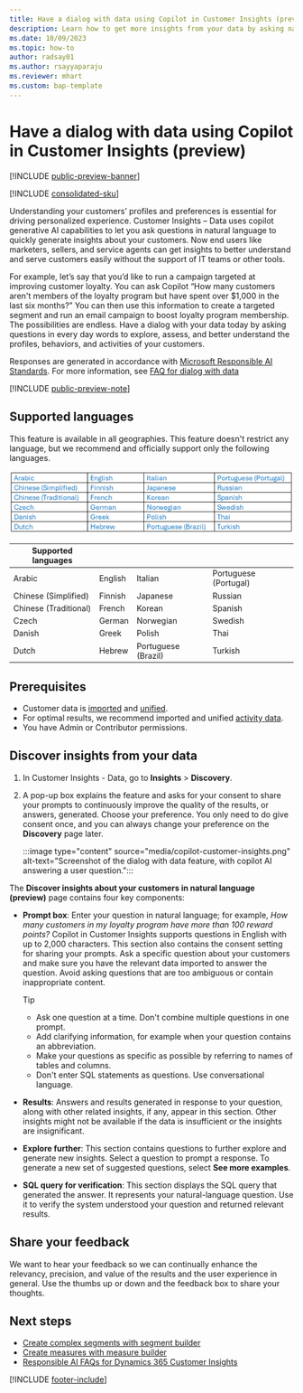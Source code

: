 ```yaml
---
title: Have a dialog with data using Copilot in Customer Insights (preview)
description: Learn how to get more insights from your data by asking natural-language questions with Copilot in Dynamics 365 Customer Insights. 
ms.date: 10/09/2023
ms.topic: how-to
author: radsay01
ms.author: rsayyaparaju
ms.reviewer: mhart
ms.custom: bap-template
---
```


# Have a dialog with data using Copilot in Customer Insights (preview)

[!INCLUDE [public-preview-banner](includes/public-preview-banner.md)]

[!INCLUDE [consolidated-sku](./includes/consolidated-sku.md)]

Understanding your customers’ profiles and preferences is essential for driving personalized experience. Customer Insights – Data uses copilot generative AI capabilities to let you ask questions in natural language to quickly generate insights about your customers. Now end users like marketers, sellers, and service agents can get insights to better understand and serve customers easily without the support of IT teams or other tools.

For example, let’s say that you’d like to run a campaign targeted at improving customer loyalty. You can ask Copilot “How many customers aren't members of the loyalty program but have spent over $1,000 in the last six months?” You can then use this information to create a targeted segment and run an email campaign to boost loyalty program membership. The possibilities are endless. Have a dialog with your data today by asking questions in every day words to explore, assess, and better understand the profiles, behaviors, and activities of your customers.

Responses are generated in accordance with [Microsoft Responsible AI Standards](https://www.microsoft.com/ai/responsible-ai). For more information, see [FAQ for dialog with data](faqs-dialog-data.md)

[!INCLUDE [public-preview-note](includes/public-preview-note.md)]

## Supported languages

This feature is available in all geographies. This feature doesn't restrict any language, but we recommend and officially support only the following languages.

![Supported languages.](media/dialog-data-languages.png "List of supported languages")

|Supported languages |  |  |  |
|-|-|-|-|
|Arabic| English| Italian| Portuguese (Portugal)|
|Chinese (Simplified)| Finnish | Japanese| Russian|
|Chinese (Traditional)| French| Korean| Spanish|
|Czech| German| Norwegian| Swedish|
|Danish| Greek| Polish| Thai|
|Dutch| Hebrew| Portuguese (Brazil)| Turkish|

## Prerequisites

- Customer data is [imported](data-sources.md) and [unified](data-unification.md).
- For optimal results, we recommend imported and unified [activity data](activities.md).
- You have Admin or Contributor permissions.

## Discover insights from your data

1. In Customer Insights - Data, go to **Insights** > **Discovery**.

1. A pop-up box explains the feature and asks for your consent to share your prompts to continuously improve the quality of the results, or answers, generated. Choose your preference. You only need to do give consent once, and you can always change your preference on the **Discovery** page later.

   :::image type="content" source="media/copilot-customer-insights.png" alt-text="Screenshot of the dialog with data feature, with copilot AI answering a user question.":::

The **Discover insights about your customers in natural language (preview)** page contains four key components:

- **Prompt box**: Enter your question in natural language; for example, *How many customers in my loyalty program have more than 100 reward points?* Copilot in Customer Insights supports questions in English with up to 2,000 characters. This section also contains the consent setting for sharing your prompts. Ask a specific question about your customers and make sure you have the relevant data imported to answer the question. Avoid asking questions that are too ambiguous or contain inappropriate content.

  > [!TIP]
  >
  > - Ask one question at a time. Don't combine multiple questions in one prompt.
  > - Add clarifying information, for example when your question contains an abbreviation.
  > - Make your questions as specific as possible by referring to names of tables and columns.
  > - Don't enter SQL statements as questions. Use conversational language.

- **Results**: Answers and results generated in response to your question, along with other related insights, if any, appear in this section. Other insights might not be available if the data is insufficient or the insights are insignificant.

- **Explore further**: This section contains questions to further explore and generate new insights. Select a question to prompt a response. To generate a new set of suggested questions, select **See more examples**.

- **SQL query for verification**: This section displays the SQL query that generated the answer. It represents your natural-language question. Use it to verify the system understood your question and returned relevant results.

## Share your feedback

We want to hear your feedback so we can continually enhance the relevancy, precision, and value of the results and the user experience in general. Use the thumbs up or down and the feedback box to share your thoughts.

## Next steps

- [Create complex segments with segment builder](segment-builder.md)  
- [Create measures with measure builder](measure-builder.md)  
- [Responsible AI FAQs for Dynamics 365 Customer Insights](responsible-ai-overview.md)

[!INCLUDE [footer-include](includes/footer-banner.md)]
